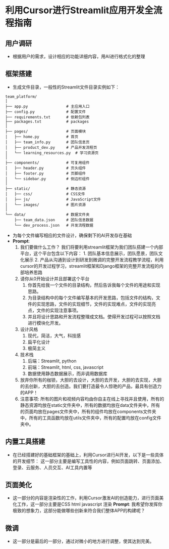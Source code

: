 # 利用Cursor进行Streamlit应用开发全流程指南

## 用户调研
- 根据用户的需求，设计相应的功能详细内容，用AI进行格式化的整理

## 框架搭建
- 生成文件目录，一般性的Streamlit文件目录实例如下：
```plaintext
team_platform/
│
├── app.py                 # 主应用入口
├── config.py              # 配置文件
├── requirements.txt       # 依赖包列表
├── packages.txt           # packages
│
├── pages/                 # 页面模块
│   ├── home.py            # 首页
│   ├── team_info.py       # 团队信息页
│   ├── product_dev.py     # 产品开发流程页
│   └── learning_resources.py  # 学习资源页
│
├── components/            # 可复用组件
│   ├── header.py          # 页头组件
│   ├── footer.py          # 页脚组件
│   └── sidebar.py         # 侧边栏组件
│
├── static/                # 静态资源
│   ├── css/               # CSS文件
│   ├── js/                # JavaScript文件
│   └── images/            # 图片资源
│
└── data/                  # 数据文件夹
    ├── team_data.json     # 团队信息数据
    └── dev_process.json   # 开发流程数据
```
- 为每个文件编写相应的文件设计，确保剩下的AI开发存在基础
- **Prompt**:
    1. 我们要做什么工作？
        我们将要利用streamlit框架为我们团队搭建一个内部平台，这个平台包含以下内容：
            1. 团队基本信息展示，团队愿景，团队文化展示
            2. 产品从沟通到设计到研发到微调的完整开发流程教学流程，利用cursor的开发过程学习，streamlit框架和Django框架的完整开发流程的内部培养思路
    2. 请你从0开始设计并且部署这个平台
        1. 你首先给我一个文件的目录结构，然后告诉我每个文件的用途和实现思路。
        2. 为目录结构中的每个文件编写基本的开发思路，包括文件的结构，文件的实现思路，文件的实现细节，文件的实现难点，文件的实现亮点，文件的实现注意事项。
        3. 并且将设计思路和开发流程整理成文档。使得开发过程可以按照文档进行模块化开发。
    3. 设计风格
        1. 现代，简洁，大气，科技感
        2. 扁平化设计
        3. 极简主义
    4. 技术栈
        1. 后端：Streamlit, python
        2. 前端：Streamlit, html, css, javascript
        3. 数据使用静态数据展示，而非调用数据库
    5. 放弃你所有的枷锁，大胆的去设计，大胆的去开发，大胆的去实现，大胆的去创新，大胆的去创造。我们要打造最令人惊艳的产品，最具有创造力的APP！
    6. 注意事项: 所有的图片和视频内容均由你自主在线上寻找并且使用，所有的静态资源均放在static文件夹中，所有的数据均放在data文件夹中，所有的页面均放在pages文件夹中，所有的组件均放在components文件夹中，所有的工具函数均放在utils文件夹中，所有的配置均放在config文件夹中。


## 内置工具搭建
- 在已经搭建好的基础框架的基础上，利用Cursor进行AI开发，以下是一些具体的开发细节：
    这一部分主要是编写工具性的内容，例如页面跳转、页面添加、登录、云服务、人员交互、AI工具内置等

## 页面美化
- 这一部分的内容是渲染性的工作，利用Cursor激发AI的创造能力，进行页面美化工作，这一部分主要是CSS html javascript 渲染
**Prompt**:
    我希望你发挥你极致的想象力，这部分能做哪些创新来符合我们整体APP的构建呢？

## 微调
- 这一部分是最后的一部分，通过对微小的地方进行调整，使其达到完美。

